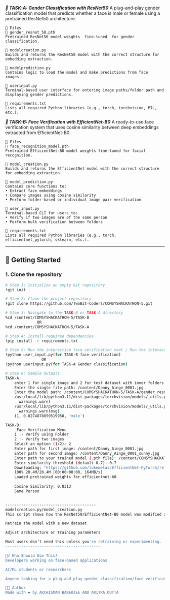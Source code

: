 ***👤 TASK-A: Gender Classification with ResNet50***
A plug-and-play gender classification model that predicts whether a face is male or female using a pretrained ResNet50 architecture.

    📁 Files
    🔹 gender_resnet_50.pth
    Pretrained ResNet50 model weights  fine-tuned  for gender classification.
    
    🔹 modelcreation.py
    Builds and returns the ResNet50 model with the correct structure for embedding extraction.
    
    🔹 modelprediction.py
    Contains logic to load the model and make predictions from face images.
    
    🔹 userinput.py
    Terminal-based user interface for entering image paths/folder path and displaying gender predictions.
    
    🔹 requirements.txt
    Lists all required Python libraries (e.g., torch, torchvision, PIL, etc.).

***👥 TASK-B: Face Verification with EfficientNet-B0***
A ready-to-use face verification system that uses cosine similarity between deep embeddings extracted from EfficientNet-B0.

    📁 Files
    🔹 face_recognition_model.pth
    Pretrained EfficientNet-B0 model weights fine-tuned for facial recognition.
    
    🔹 model_creation.py
    Builds and returns the EfficientNet model with the correct structure for embedding extraction.
    
    🔹 model_prediction.py
    Contains core functions to:
    • Extract face embeddings
    • Compare images using cosine similarity
    • Perform folder-based or individual image pair verification
    
    🔹 user_input.py
    Terminal-based CLI for users to:
    • Verify if two images are of the same person
    • Perform bulk verification between folders
    
    🔹 requirements.txt
    Lists all required Python libraries (e.g., torch, efficientnet_pytorch, sklearn, etc.).


--------------------------------------

## 🚀 Getting Started

### 1. Clone the repository
```bash
# Step 1: Initialize an empty Git repository
!git init

# Step 2: Clone the project repository
!git clone https://github.com/TwoBit-Coders/COMSYSHACKATHON-5.git

# Step 3: Navigate to the TASK-B or TASK-A directory
%cd /content/COMSYSHACKATHON-5/TASK-B
              OR
%cd /content/COMSYSHACKATHON-5/TASK-A

# Step 4: Install required dependencies
!pip install -r requirements.txt

# Step 5: Run the interactive face verification tool / Run the interactive Gender classification tool
!python user_input.py(for TASK-B face verification)
                OR
!python userinput.py(for TASK-A Gender classification)

# step 6: Sample Outputs
TASK-A:
    enter 1 for single image and 2 for test dataset with inner folders as male/ and female/1
    Enter the single file path: /content/Danny_Ainge_0001.jpg
    Enter the model path: /content/COMSYSHACKATHON-5/TASK-A/gender_resnet_50.pth #path of the model created in modelcreation.py
    /usr/local/lib/python3.11/dist-packages/torchvision/models/_utils.py:208: UserWarning: The parameter 'pretrained' is deprecated since 0.13 and may be removed in the future, please use 'weights' instead.
      warnings.warn(
    /usr/local/lib/python3.11/dist-packages/torchvision/models/_utils.py:223: UserWarning: Arguments other than a weight enum or `None` for 'weights' are deprecated since 0.13 and may be removed in the future. The current behavior is equivalent to passing `weights=None`.
      warnings.warn(msg)
    (1, 0.8274878859519958, 'male')

TASK-B:
     Face Verification Menu
    1 :- Verify using Folder
    2 :- Verify two images
    Select an option (1/2): 2
    Enter path for first image: /content/Danny_Ainge_0001.jpg
    Enter path for second image: /content/Danny_Ainge_0001_sunny.jpg
    Enter path to your trained model (.pth file): /content/COMSYSHACKATHON-5/TASK-B/Face_recognition_model.pth ##path of the model created in model_creation.py
    Enter similarity threshold (default 0.7): 0.7
    Downloading: "https://github.com/lukemelas/EfficientNet-PyTorch/releases/download/1.0/efficientnet-b0-355c32eb.pth" to /root/.cache/torch/hub/checkpoints/efficientnet-b0-355c32eb.pth
    100% 20.4M/20.4M [00:00<00:00, 164MB/s]
    Loaded pretrained weights for efficientnet-b0
    
    Cosine Similarity: 0.8313
    Same Person


----------------------------------------
modelcreation.py/model_creation.py
This script shows how the ResNet50/EfficientNet-B0 model was modified and trained. You can use it to:

Retrain the model with a new dataset

Adjust architecture or training parameters

Most users don’t need this unless you're retraining or experimenting.
------------------------------------------

🙋‍♂️ Who Should Use This?
Developers working on face-based applications

AI/ML students or researchers

Anyone looking for a plug-and-play gender classification/face verification tool

👨‍💻 Author
Made with ❤️ by ARCHISMAN BANERJEE AND ARITRA DUTTA

